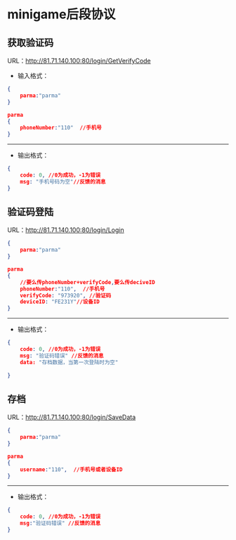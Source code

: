 # minigame后段协议
## 获取验证码
URL：http://81.71.140.100:80/login/GetVerifyCode

+ 输入格式：

```json
{
	parma:"parma"  
}

parma
{
	phoneNumber:"110"  //手机号
}
```
___


+ 输出格式：

```json
{	
	code: 0, //0为成功，-1为错误
	msg: "手机号码为空"//反馈的消息
}
```
## 验证码登陆
URL：http://81.71.140.100:80/login/Login

```json
{
	parma:"parma"  
}

parma
{
	//要么传phoneNumber+verifyCode,要么传deciveID
	phoneNumber:"110",  //手机号
	verifyCode: "973920", //验证码
	deviceID: "FE231Y"//设备ID
}
```
___


+ 输出格式：

```json
{	
	code: 0, //0为成功，-1为错误
	msg: "验证码错误" //反馈的消息
	data: "存档数据，当第一次登陆时为空"
	
}
```

## 存档
URL：http://81.71.140.100:80/login/SaveData

```json
{
	parma:"parma"  
}

parma
{
	username:"110",  //手机号或者设备ID
}
```
___


+ 输出格式：

```json
{	
	code: 0, //0为成功，-1为错误
	msg:"验证码错误" //反馈的消息
}
```